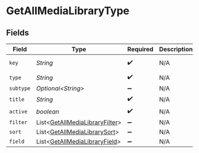 # GetAllMediaLibraryType


## Fields

| Field                                                                                  | Type                                                                                   | Required                                                                               | Description                                                                            | Example                                                                                |
| -------------------------------------------------------------------------------------- | -------------------------------------------------------------------------------------- | -------------------------------------------------------------------------------------- | -------------------------------------------------------------------------------------- | -------------------------------------------------------------------------------------- |
| `key`                                                                                  | *String*                                                                               | :heavy_check_mark:                                                                     | N/A                                                                                    | /library/sections/2/all?type=2                                                         |
| `type`                                                                                 | *String*                                                                               | :heavy_check_mark:                                                                     | N/A                                                                                    | filter                                                                                 |
| `subtype`                                                                              | *Optional\<String>*                                                                    | :heavy_minus_sign:                                                                     | N/A                                                                                    | clip                                                                                   |
| `title`                                                                                | *String*                                                                               | :heavy_check_mark:                                                                     | N/A                                                                                    | TV Shows                                                                               |
| `active`                                                                               | *boolean*                                                                              | :heavy_check_mark:                                                                     | N/A                                                                                    | false                                                                                  |
| `filter`                                                                               | List\<[GetAllMediaLibraryFilter](../../models/operations/GetAllMediaLibraryFilter.md)> | :heavy_minus_sign:                                                                     | N/A                                                                                    |                                                                                        |
| `sort`                                                                                 | List\<[GetAllMediaLibrarySort](../../models/operations/GetAllMediaLibrarySort.md)>     | :heavy_minus_sign:                                                                     | N/A                                                                                    |                                                                                        |
| `field`                                                                                | List\<[GetAllMediaLibraryField](../../models/operations/GetAllMediaLibraryField.md)>   | :heavy_minus_sign:                                                                     | N/A                                                                                    |                                                                                        |